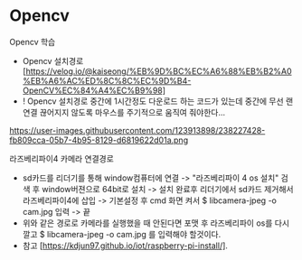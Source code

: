 # Opencv
Opencv 학습
  - Opencv 설치경로 [https://velog.io/@kaiseong/%EB%9D%BC%EC%A6%88%EB%B2%A0%EB%A6%AC%ED%8C%8C%EC%9D%B4-OpenCV%EC%84%A4%EC%B9%98]
  - ! Opencv 설치경로 중간에 1시간정도 다운로드 하는 코드가 있는데 중간에 무선 랜 연결 끊어지지 않도록 마우스를 주기적으로 움직여 줘야한다...

https://user-images.githubusercontent.com/123913898/238227428-fb809cca-05b7-4b95-8129-d6819622d01a.png

라즈베리파이4 카메라 연결경로
  - sd카드를 리더기를 통해 window컴퓨터에 연결 -> "라즈베리파이 4 os 설치" 검색 후 window버젼으로 64bit로 설치 -> 설치 완료후 리더기에서 sd카드 제거해서 라즈베리파이4에 삽입 -> 기본설정 후 cmd 화면 켜서 $ libcamera-jpeg -o cam.jpg 입력 -> 끝
  - 위와 같은 경로로 카메라를 실행했을 때 안된다면 포맷 후 라즈베리파이 os를 다시 깔고 $ libcamera-jpeg -o cam.jpg 를 입력해야 할것이다.
  - 참고 [https://kdjun97.github.io/iot/raspberry-pi-install/]. 


  
